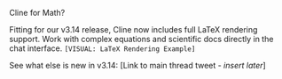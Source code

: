 Cline for Math?

Fitting for our v3.14 release, Cline now includes full LaTeX rendering support. Work with complex equations and scientific docs directly in the chat interface. `[VISUAL: LaTeX Rendering Example]`

See what else is new in v3.14: [Link to main thread tweet - *insert later*]
